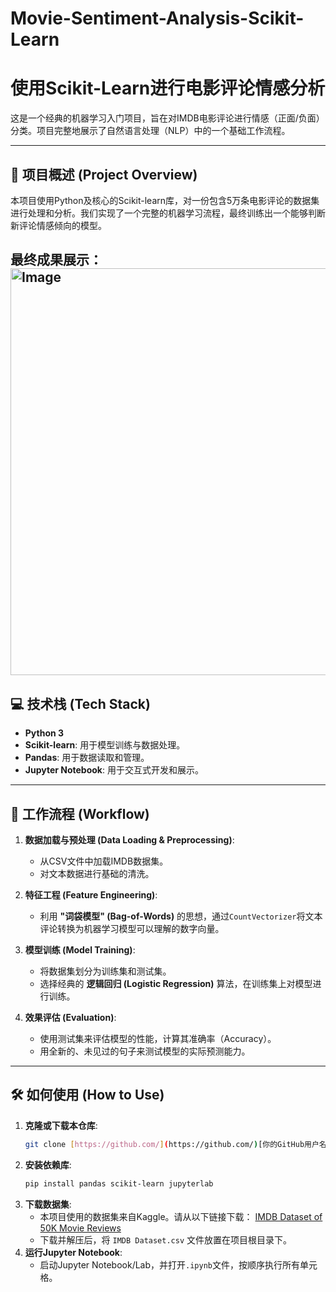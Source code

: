 # Movie-Sentiment-Analysis-Scikit-Learn
# 使用Scikit-Learn进行电影评论情感分析
这是一个经典的机器学习入门项目，旨在对IMDB电影评论进行情感（正面/负面）分类。项目完整地展示了自然语言处理（NLP）中的一个基础工作流程。

---

## 📖 项目概述 (Project Overview)

本项目使用Python及核心的Scikit-learn库，对一份包含5万条电影评论的数据集进行处理和分析。我们实现了一个完整的机器学习流程，最终训练出一个能够判断新评论情感倾向的模型。

最终成果展示：<img width="858" height="651" alt="Image" src="https://github.com/user-attachments/assets/c63bd84f-98a3-4c89-9412-abb6cea0c35c" />
---
## 💻 技术栈 (Tech Stack)

* **Python 3**
* **Scikit-learn**: 用于模型训练与数据处理。
* **Pandas**: 用于数据读取和管理。
* **Jupyter Notebook**: 用于交互式开发和展示。
---
## 🚀 工作流程 (Workflow)

1.  **数据加载与预处理 (Data Loading & Preprocessing)**:
    * 从CSV文件中加载IMDB数据集。
    * 对文本数据进行基础的清洗。

2.  **特征工程 (Feature Engineering)**:
    * 利用 **"词袋模型" (Bag-of-Words)** 的思想，通过`CountVectorizer`将文本评论转换为机器学习模型可以理解的数字向量。

3.  **模型训练 (Model Training)**:
    * 将数据集划分为训练集和测试集。
    * 选择经典的 **逻辑回归 (Logistic Regression)** 算法，在训练集上对模型进行训练。

4.  **效果评估 (Evaluation)**:
    * 使用测试集来评估模型的性能，计算其准确率（Accuracy）。
    * 用全新的、未见过的句子来测试模型的实际预测能力。

---

## 🛠️ 如何使用 (How to Use)

1.  **克隆或下载本仓库**:
    ```bash
    git clone [https://github.com/](https://github.com/)[你的GitHub用户名]/Movie-Sentiment-Analysis-Scikit-Learn.git
    ```
2.  **安装依赖库**:
    ```bash
    pip install pandas scikit-learn jupyterlab
    ```
3.  **下载数据集**:
    * 本项目使用的数据集来自Kaggle。请从以下链接下载：
        [IMDB Dataset of 50K Movie Reviews](https://www.kaggle.com/datasets/lakshmi25npathi/imdb-dataset-of-50k-movie-reviews)
    * 下载并解压后，将 `IMDB Dataset.csv` 文件放置在项目根目录下。
4.  **运行Jupyter Notebook**:
    * 启动Jupyter Notebook/Lab，并打开`.ipynb`文件，按顺序执行所有单元格。





